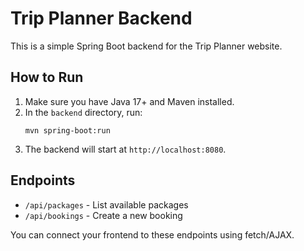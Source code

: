 # Trip Planner Backend

This is a simple Spring Boot backend for the Trip Planner website.

## How to Run

1. Make sure you have Java 17+ and Maven installed.
2. In the `backend` directory, run:
   ```
   mvn spring-boot:run
   ```
3. The backend will start at `http://localhost:8080`.

## Endpoints

- `/api/packages` - List available packages
- `/api/bookings` - Create a new booking

You can connect your frontend to these endpoints using fetch/AJAX.
